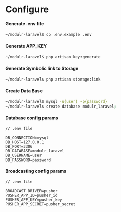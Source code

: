 # Configure

#### Generate .env file

```bash
~/modulr-laravel$ cp .env.example .env
```

#### Generate APP_KEY

```bash
~/modulr-laravel$ php artisan key:generate
```

#### Generate Symbolic link to Storage

```bash
~/modulr-laravel$ php artisan storage:link
```

#### Create Data Base

```bash
~/modulr-laravel$ mysql -u{user} -p{password}
~/modulr-laravel$ create database modulr_laravel;
```

#### Database config params

```
// .env file

DB_CONNECTION=mysql
DB_HOST=127.0.0.1
DB_PORT=3306
DB_DATABASE=modulr_laravel
DB_USERNAME=user
DB_PASSWORD=password
```

#### Broadcasting config params

```
// .env file

BROADCAST_DRIVER=pusher
PUSHER_APP_ID=pusher_id
PUSHER_APP_KEY=pusher_key
PUSHER_APP_SECRET=pusher_secret
```
